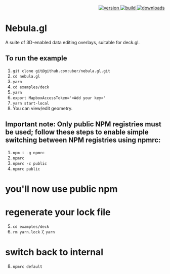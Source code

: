 <p align="right">
  <a href="https://npmjs.org/package/nebula.gl">
    <img src="https://img.shields.io/npm/v/nebula.gl.svg" alt="version" />
  </a>
  <a href="https://travis-ci.org/uber/nebula.gl">
    <img src="https://img.shields.io/travis/uber/nebula.gl/master.svg" alt="build" />
  </a>
  <a href="https://npmjs.org/package/nebula.gl">
    <img src="https://img.shields.io/npm/dm/nebula.gl.svg" alt="downloads" />
  </a>
</p>

# Nebula.gl

A suite of 3D-enabled data editing overlays, suitable for deck.gl.

## To run the example

1.  `git clone git@github.com:uber/nebula.gl.git`
2.  `cd nebula.gl`
3.  `yarn`
4.  `cd examples/deck`
5.  `yarn`
6.  `export MapboxAccessToken='<Add your key>'`
7.  `yarn start-local`
8.  You can view/edit geometry.

## Important note: Only public NPM registries must be used; follow these steps to enable simple switching between NPM registries using npmrc:

1. `npm i -g npmrc`
2. `npmrc`
3. `npmrc -c public`
4. `npmrc public`
# you'll now use public npm

# regenerate your lock file
5. `cd examples/deck`
6. `rm yarn.lock`
7, `yarn`

# switch back to internal
8. `npmrc default`

